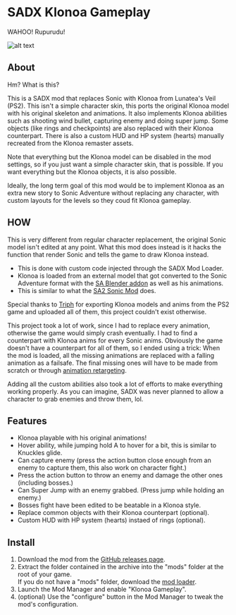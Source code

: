 # SADX Klonoa Gameplay

WAHOO! Rupurudu!

![alt text](https://upload.wikimedia.org/wikipedia/en/thumb/5/5f/Klonoa.png/220px-Klonoa.png)

## About

Hm? What is this?

This is a SADX mod that replaces Sonic with Klonoa from Lunatea's Veil (PS2). This isn't a simple character skin, this ports the original Klonoa model with his original skeleton and animations.
It also implements Klonoa abilities such as shooting wind bullet, capturing enemy and doing super jump. 
Some objects (like rings and checkpoints) are also replaced with their Klonoa counterpart.
There is also a custom HUD and HP system (hearts) manually recreated from the Klonoa remaster assets.

Note that everything but the Klonoa model can be disabled in the mod settings, so if you just want a simple character skin, that is possible. If you want everything but the Klonoa objects, it is also possible.

Ideally, the long term goal of this mod would be to implement Klonoa as an extra new story to Sonic Adventure without replacing any character, with custom layouts for the levels so they coud fit Klonoa gameplay.

## HOW

This is very different from regular character replacement, the original Sonic model isn't edited at any point. What this mod does instead is it hacks the function that render Sonic and tells the game to draw Klonoa instead.

- This is done with custom code injected through the SADX Mod Loader.
- Klonoa is loaded from an external model that got converted to the Sonic Adventure format with the [SA Blender addon](https://github.com/Justin113D/BlenderSASupport/wiki#how-to-create-model-mods-for-the-sonic-adventure-games) as well as his animations. 
- This is similar to what the [SA2 Sonic Mod](https://gamebanana.com/mods/247991) does.

Special thanks to [Triph](https://github.com/entriphy) for exporting Klonoa models and anims from the PS2 game and uploaded all of them, this project couldn't exist otherwise.

This project took a lot of work, since I had to replace every animation, otherwise the game would simply crash eventually. I had to find a counterpart with Klonoa anims for every Sonic anims.
Obviously the game doesn't have a counterpart for all of them, so I ended using a trick: When the mod is loaded, all the missing animations are replaced with a falling animation as a failsafe.
The final missing ones will have to be made from scratch or through [animation retargeting](https://github.com/Mwni/blender-animation-retargeting).

Adding all the custom abilities also took a lot of efforts to make everything working properly. As you can imagine, SADX was never planned to allow a character to grab enemies and throw them, lol.


## Features

* Klonoa playable with his original animations!
* Hover ability, while jumping hold A to hover for a bit, this is similar to Knuckles glide.
* Can capture enemy (press the action button close enough from an enemy to capture them, this also work on character fight.)
* Press the action button to throw an enemy and damage the other ones (including bosses.)
* Can Super Jump with an enemy grabbed. (Press jump while holding an enemy.)
* Bosses fight have been edited to be beatable in a Klonoa style.
* Replace common objects with their Klonoa counterpart (optional).
* Custom HUD with HP system (hearts) instaed of rings (optional).

## Install

1. Download the mod from the [GitHub releases page](https://github.com/Sora-yx/SADX-Klonoa-Gameplay/releases).
2. Extract the folder contained in the archive into the "mods" folder at the root of your game. <br> If you do not have a "mods" folder, download the [mod loader](https://github.com/x-hax/sadx-mod-loader).
3. Launch the Mod Manager and enable "Klonoa Gameplay".
4. (optional) Use the "configure" button in the Mod Manager to tweak the mod's configuration.


